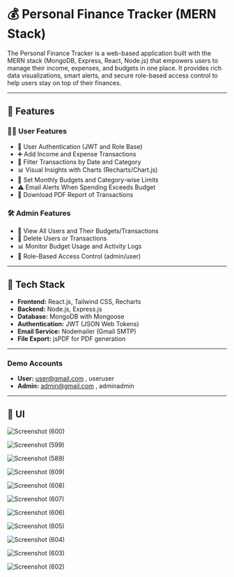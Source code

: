 # 💰 Personal Finance Tracker (MERN Stack)

The Personal Finance Tracker is a web-based application built with the MERN stack (MongoDB, Express, React, Node.js) that empowers users to manage their income, expenses, and budgets in one place. It provides rich data visualizations, smart alerts, and secure role-based access control to help users stay on top of their finances.

---

## 🚀 Features

### 🧑‍💼 User Features

- 🔐 User Authentication (JWT and Role Base)
- ➕ Add Income and Expense Transactions
- 📆 Filter Transactions by Date and Category
- 📊 Visual Insights with Charts (Recharts/Chart.js)
- 💸 Set Monthly Budgets and Category-wise Limits
- ⚠️ Email Alerts When Spending Exceeds Budget
- 🧾 Download PDF Report of Transactions

### 🛠️ Admin Features

- 👤 View All Users and Their Budgets/Transactions
- 🧹 Delete Users or Transactions
- 📊 Monitor Budget Usage and Activity Logs
- 🔐 Role-Based Access Control (admin/user)

---

## 🧱 Tech Stack

- **Frontend:** React.js, Tailwind CSS, Recharts
- **Backend:** Node.js, Express.js
- **Database:** MongoDB with Mongoose
- **Authentication:** JWT (JSON Web Tokens)
- **Email Service:** Nodemailer (Gmail SMTP)
- **File Export:** jsPDF for PDF generation

---

### Demo Accounts

- **User:** user@gmail.com , useruser
- **Admin:** admin@gmail.com , adminadmin

---

## 📂 UI

![Screenshot (600)](https://github.com/user-attachments/assets/c753c19b-438b-47bd-877d-74a3880a58f8)

![Screenshot (599)](https://github.com/user-attachments/assets/564b0ae3-2def-4505-b05c-d06d35665eb6)

![Screenshot (589)](https://github.com/user-attachments/assets/95ed8a86-47dd-4a1d-9aeb-8bd6d7a4a95c)

![Screenshot (609)](https://github.com/user-attachments/assets/46ff734f-9172-4bf0-8eef-cd5684eb6267)

![Screenshot (608)](https://github.com/user-attachments/assets/27d4490b-9a9e-44d9-a659-13bc802f1195)

![Screenshot (607)](https://github.com/user-attachments/assets/b3303a87-32c1-4cf1-910f-089576bbc858)

![Screenshot (606)](https://github.com/user-attachments/assets/4f0735c7-a984-4499-bd52-994689524877)

![Screenshot (605)](https://github.com/user-attachments/assets/b8dad893-9b67-47d7-bfbd-9efbe1b58751)

![Screenshot (604)](https://github.com/user-attachments/assets/c755e80a-4a4d-481a-8d0e-88ad180fb2a4)

![Screenshot (603)](https://github.com/user-attachments/assets/40a043f5-3b9d-42aa-b17d-343706bfee65)

![Screenshot (602)](https://github.com/user-attachments/assets/6b4a59bd-49d5-44e2-8b88-63039111894d)
